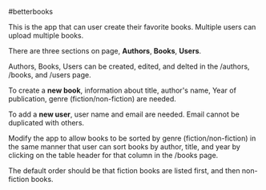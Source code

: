 #betterbooks

This is the app that can user create their favorite books. Multiple users can upload multiple books. 

There are three sections on page, **Authors**, **Books**, **Users**. 

Authors, Books, Users can be created, edited, and delted in the /authors, /books, and /users page. 

To create a **new book**, information about title, author's name, Year of publication, genre (fiction/non-fiction) are needed. 

To add a **new user**, user name and email are needed. Email cannot be duplicated with others. 

Modify the app to allow books to be sorted by genre (fiction/non-fiction) in the same manner that user can sort books by author, title, and year by clicking on the table header for that column in the /books page. 

The default order should be that fiction books are listed first, and then non-fiction books. 

